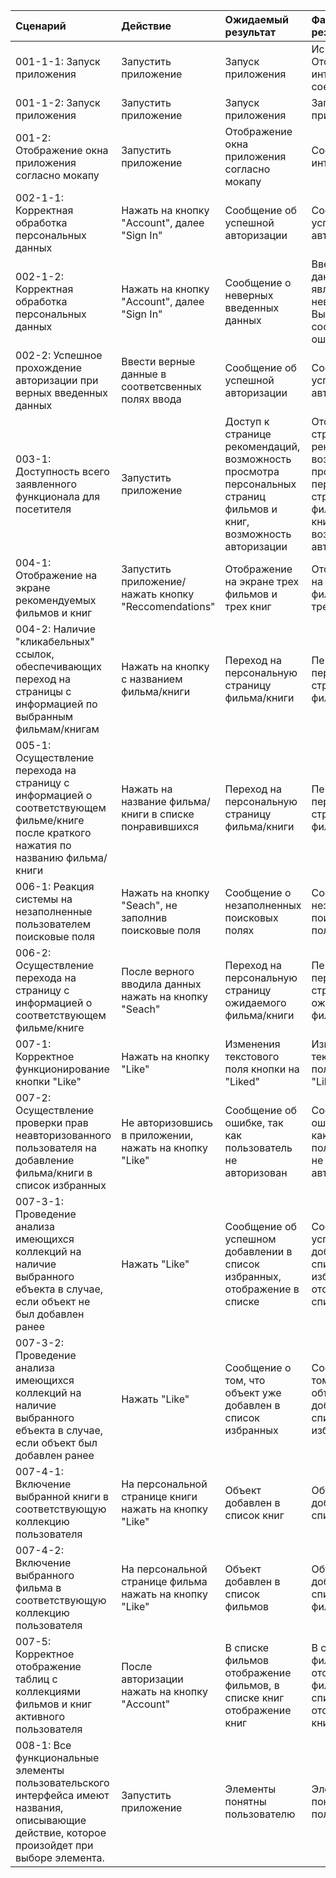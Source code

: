 |Cценарий|Действие|Ожидаемый результат|Фактический результат| Оценка|
|:---|:---|:---|:---|:---|
|001-1-1: Запуск приложения | Запустить приложение | Запуск приложения | Исключение. Отсутствует интернет-соединение | Тест не пройден|  
|001-1-2: Запуск приложения | Запустить приложение | Запуск приложения | Запуск приложения | Тест пройден|  
|001-2: Отображение окна приложения согласно мокапу | Запустить приложение | Отображение окна приложения согласно мокапу | Соответствие интерфейса | Тест пройден|
|002-1-1: Корректная обработка персональных данных | Нажать на кнопку "Account", далее "Sign In" | Сообщение об успешной авторизации | Сообщение об успешной авторизации | Тест пройден|
|002-1-2: Корректная обработка персональных данных | Нажать на кнопку "Account", далее "Sign In" | Сообщение о неверных введенных данных | Введенные данные являются неверными. Вывод сообщения об ошибке | Тест пройден|
|002-2: Успешное прохождение авторизации при верных введенных данных | Ввести верные данные в соответсвенных полях ввода | Сообщение об успешной авторизации | Сообщение об успешной авторизации | Тест пройден|
|003-1: Доступность всего заявленного функционала для посетителя | Запустить приложение | Доступ к странице рекомендаций, возможность просмотра персональных страниц фильмов и книг, возможность авторизации | Отображение страницы рекомендаций, возможность просмотра персональных страниц фильмов и книг, возможность авторизации |Тест пройден|
|004-1: Отображение на экране рекомендуемых фильмов и книг | Запустить приложение/нажать кнопку "Reccomendations" | Отображение на экране трех фильмов и трех книг | Отображение на экране трех фильмов и трех книг |Тест пройден|
|004-2: Наличие "кликабельных" ссылок, обеспечивающих переход на страницы с информацией по выбранным фильмам/книгам | Нажать на кнопку с названием фильма/книги | Переход на персональную страницу фильма/книги | Переход на персональную страницу фильма/книг |Тест пройден|
|005-1: Осуществление перехода на страницу с информацией о соответствующем фильме/книге после краткого нажатия по названию фильма/книги | Нажать на название фильма/книги в списке понравившихся | Переход на персональную страницу фильма/книги | Переход на персональную страницу фильма/книги |Тест пройден|
|006-1: Реакция системы на незаполненные пользователем поисковые поля| Нажать на кнопку "Seach", не заполнив поисковые поля | Сообщение о незаполненных поисковых полях | Сообщение о незаполненных поисковых полях |Тест пройден|
|006-2: Осуществление перехода на страницу с информацией о соответствующем фильме/книге | После верного вводила данных нажать на кнопку "Seach" | Переход на персональную страницу ожидаемого фильма/книги | Переход на персональную страницу ожидаемого фильма/книги |Тест пройден|
|007-1: Корректное функционирование кнопки "Like" | Нажать на кнопку "Like" | Изменения текстового поля кнопки на "Liked" | Изменения текстового поля кнопки на "Liked" | Тест пройден|
|007-2: Осуществление проверки прав неавторизованного пользователя на добавление фильма/книги в список избранных | Не авторизовшись в приложении, нажать на кнопку "Like" | Сообщение об ошибке, так как пользователь не авторизован | Сообщение об ошибке, так как пользователь не авторизован |Тест пройден|
|007-3-1: Проведение анализа имеющихся коллекций на наличие выбранного ебъекта в случае, если объект не был добавлен ранее | Нажать "Like" | Сообщение об успешном добавлении в список избранных, отображение в списке | Сообщение об успешном добавлении в список избранных, отображение в списке | Тест пройден |
|007-3-2: Проведение анализа имеющихся коллекций на наличие выбранного ебъекта в случае, если объект был добавлен ранее | Нажать "Like" | Сообщение о том, что объект уже добавлен в список избранных | Сообщение о том, что объект уже добавлен в список избранных | Тест пройден |
|007-4-1: Включение выбранной книги в соответствующую коллекцию пользователя | На персональной странице книги нажать на кнопку "Like" | Объект добавлен в список книг | Объект добавлен в список книг | Тест пройден|
|007-4-2: Включение выбранного фильма в соответствующую коллекцию пользователя | На персональной странице фильма нажать на кнопку "Like" | Объект добавлен в список фильмов | Объект добавлен в список фильмов | Тест пройден|
|007-5: Корректное отображение таблиц с коллекциями фильмов и книг активного пользователя | После авторизации нажать на кнопку "Account" | В списке фильмов отображение фильмов, в списке книг отображение книг | В списке фильмов отображение фильмов, в списке книг отображение книг | Тест пройден|
|008-1: Все функциональные элементы пользовательского интерфейса имеют названия, описывающие действие, которое произойдет при выборе элемента. | Запустить приложение | Элементы понятны пользователю | Элементы понятны пользователю | Тест пройден |
